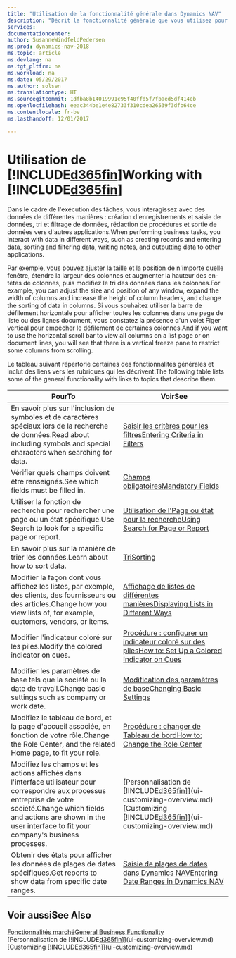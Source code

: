 ```yaml
---
title: "Utilisation de la fonctionnalité générale dans Dynamics NAV"
description: "Décrit la fonctionnalité générale que vous utilisez pour interagir avec des données dans Dynamics NAV, par exemple entrer les valeurs, trier les données, et modifier les vues."
services: 
documentationcenter: 
author: SusanneWindfeldPedersen
ms.prod: dynamics-nav-2018
ms.topic: article
ms.devlang: na
ms.tgt_pltfrm: na
ms.workload: na
ms.date: 05/29/2017
ms.author: solsen
ms.translationtype: HT
ms.sourcegitcommit: 1dfba8b14019991c95f40ffd5f7fbaed5df414eb
ms.openlocfilehash: eeac344be1e4e82733f310cdea26539f3dfb64ce
ms.contentlocale: fr-be
ms.lasthandoff: 12/01/2017

---
```

# <a name="working-with-included365finincludesd365finlongmdmd"></a><span data-ttu-id="795a8-103">Utilisation de [!INCLUDE[d365fin](includes/d365fin_long_md.md)]</span><span class="sxs-lookup"><span data-stu-id="795a8-103">Working with [!INCLUDE[d365fin](includes/d365fin_long_md.md)]</span></span>
<span data-ttu-id="795a8-104">Dans le cadre de l'exécution des tâches, vous interagissez avec des données de différentes manières : création d'enregistrements et saisie de données, tri et filtrage de données, rédaction de procédures et sortie de données vers d'autres applications.</span><span class="sxs-lookup"><span data-stu-id="795a8-104">When performing business tasks, you interact with data in different ways, such as creating records and entering data, sorting and filtering data, writing notes, and outputting data to other applications.</span></span>

<span data-ttu-id="795a8-105">Par exemple, vous pouvez ajuster la taille et la position de n'importe quelle fenêtre, étendre la largeur des colonnes et augmenter la hauteur des en-têtes de colonnes, puis modifiez le tri des données dans les colonnes.</span><span class="sxs-lookup"><span data-stu-id="795a8-105">For example, you can adjust the size and position of any window, expand the width of columns and increase the height of column headers, and change the sorting of data in columns.</span></span> <span data-ttu-id="795a8-106">Si vous souhaitez utiliser la barre de défilement horizontale pour afficher toutes les colonnes dans une page de liste ou des lignes document, vous constatez la présence d'un volet Figer vertical pour empêcher le défilement de certaines colonnes.</span><span class="sxs-lookup"><span data-stu-id="795a8-106">And if you want to use the horizontal scroll bar to view all columns on a list page or on document lines, you will see that there is a vertical freeze pane to restrict some columns from scrolling.</span></span>

<span data-ttu-id="795a8-107">Le tableau suivant répertorie certaines des fonctionnalités générales et inclut des liens vers les rubriques qui les décrivent.</span><span class="sxs-lookup"><span data-stu-id="795a8-107">The following table lists some of the general functionality with links to topics that describe them.</span></span>

| <span data-ttu-id="795a8-108">Pour</span><span class="sxs-lookup"><span data-stu-id="795a8-108">To</span></span> | <span data-ttu-id="795a8-109">Voir</span><span class="sxs-lookup"><span data-stu-id="795a8-109">See</span></span> |
| --- | --- |
| <span data-ttu-id="795a8-110">En savoir plus sur l'inclusion de symboles et de caractères spéciaux lors de la recherche de données.</span><span class="sxs-lookup"><span data-stu-id="795a8-110">Read about including symbols and special characters when searching for data.</span></span> |[<span data-ttu-id="795a8-111">Saisir les critères pour les filtres</span><span class="sxs-lookup"><span data-stu-id="795a8-111">Entering Criteria in Filters</span></span>](ui-enter-criteria-filters.md) |
| <span data-ttu-id="795a8-112">Vérifier quels champs doivent être renseignés.</span><span class="sxs-lookup"><span data-stu-id="795a8-112">See which fields must be filled in.</span></span> |[<span data-ttu-id="795a8-113">Champs obligatoires</span><span class="sxs-lookup"><span data-stu-id="795a8-113">Mandatory Fields</span></span>](ui-mandatory-fields.md) |
| <span data-ttu-id="795a8-114">Utiliser la fonction de recherche pour rechercher une page ou un état spécifique.</span><span class="sxs-lookup"><span data-stu-id="795a8-114">Use Search to look for a specific page or report.</span></span> |[<span data-ttu-id="795a8-115">Utilisation de l'Page ou état pour la recherche</span><span class="sxs-lookup"><span data-stu-id="795a8-115">Using Search for Page or Report</span></span>](ui-search.md) |
| <span data-ttu-id="795a8-116">En savoir plus sur la manière de trier les données.</span><span class="sxs-lookup"><span data-stu-id="795a8-116">Learn about how to sort data.</span></span> |[<span data-ttu-id="795a8-117">Tri</span><span class="sxs-lookup"><span data-stu-id="795a8-117">Sorting</span></span>](ui-sorting.md) |
| <span data-ttu-id="795a8-118">Modifier la façon dont vous affichez les listes, par exemple, des clients, des fournisseurs ou des articles.</span><span class="sxs-lookup"><span data-stu-id="795a8-118">Change how you view lists of, for example, customers, vendors, or items.</span></span> |[<span data-ttu-id="795a8-119">Affichage de listes de différentes manières</span><span class="sxs-lookup"><span data-stu-id="795a8-119">Displaying Lists in Different Ways</span></span>](across-display-lists-different-views.md) |
| <span data-ttu-id="795a8-120">Modifier l'indicateur coloré sur les piles.</span><span class="sxs-lookup"><span data-stu-id="795a8-120">Modify the colored indicator on cues.</span></span> |[<span data-ttu-id="795a8-121">Procédure : configurer un indicateur coloré sur des piles</span><span class="sxs-lookup"><span data-stu-id="795a8-121">How to: Set Up a Colored Indicator on Cues</span></span>](ui-how-setup-colored-indicator-cues.md) |
| <span data-ttu-id="795a8-122">Modifier les paramètres de base tels que la société ou la date de travail.</span><span class="sxs-lookup"><span data-stu-id="795a8-122">Change basic settings such as company or work date.</span></span> |[<span data-ttu-id="795a8-123">Modification des paramètres de base</span><span class="sxs-lookup"><span data-stu-id="795a8-123">Changing Basic Settings</span></span>](ui-change-basic-settings.md) |
| <span data-ttu-id="795a8-124">Modifiez le tableau de bord, et la page d'accueil associée, en fonction de votre rôle.</span><span class="sxs-lookup"><span data-stu-id="795a8-124">Change the Role Center, and the related Home page, to fit your role.</span></span> |[<span data-ttu-id="795a8-125">Procédure : changer de Tableau de bord</span><span class="sxs-lookup"><span data-stu-id="795a8-125">How to: Change the Role Center</span></span>](change-role.md) |
| <span data-ttu-id="795a8-126">Modifiez les champs et les actions affichés dans l'interface utilisateur pour correspondre aux processus entreprise de votre société.</span><span class="sxs-lookup"><span data-stu-id="795a8-126">Change which fields and actions are shown in the user interface to fit your company's business processes.</span></span> |<span data-ttu-id="795a8-127">[Personnalisation de [!INCLUDE[d365fin](includes/d365fin_md.md)]](ui-customizing-overview.md)</span><span class="sxs-lookup"><span data-stu-id="795a8-127">[Customizing [!INCLUDE[d365fin](includes/d365fin_md.md)]](ui-customizing-overview.md)</span></span> |
| <span data-ttu-id="795a8-128">Obtenir des états pour afficher les données de plages de dates spécifiques.</span><span class="sxs-lookup"><span data-stu-id="795a8-128">Get reports to show data from specific date ranges.</span></span> |[<span data-ttu-id="795a8-129">Saisie de plages de dates dans Dynamics NAV</span><span class="sxs-lookup"><span data-stu-id="795a8-129">Entering Date Ranges in Dynamics NAV</span></span>](ui-enter-date-ranges.md) |

## <a name="see-also"></a><span data-ttu-id="795a8-130">Voir aussi</span><span class="sxs-lookup"><span data-stu-id="795a8-130">See Also</span></span>
[<span data-ttu-id="795a8-131">Fonctionnalités marché</span><span class="sxs-lookup"><span data-stu-id="795a8-131">General Business Functionality</span></span>](ui-across-business-areas.md)  
<span data-ttu-id="795a8-132">[Personnalisation de [!INCLUDE[d365fin](includes/d365fin_md.md)]](ui-customizing-overview.md)</span><span class="sxs-lookup"><span data-stu-id="795a8-132">[Customizing [!INCLUDE[d365fin](includes/d365fin_md.md)]](ui-customizing-overview.md)</span></span>  

## 

